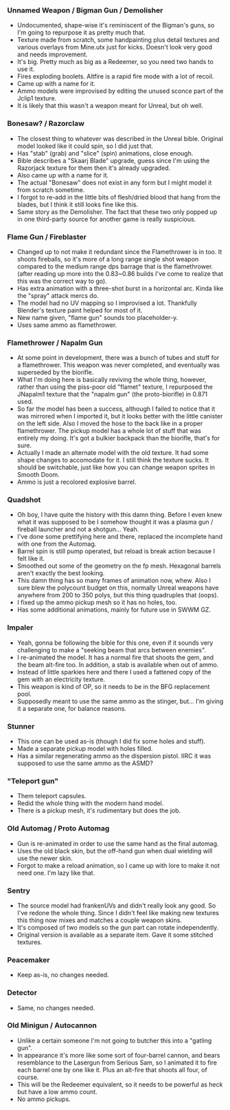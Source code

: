 ### Unnamed Weapon / Bigman Gun / Demolisher

 - Undocumented, shape-wise it's reminiscent of the Bigman's guns, so I'm
   going to repurpose it as pretty much that.
 - Texture made from scratch, some handpainting plus detail textures and
   various overlays from Mine.utx just for kicks. Doesn't look very good and
   needs improvement.
 - It's big. Pretty much as big as a Redeemer, so you need two hands to use it.
 - Fires exploding boolets. Altfire is a rapid fire mode with a lot of recoil.
 - Came up with a name for it.
 - Ammo models were improvised by editing the unused sconce part of the Jclip1
   texture.
 - It is likely that this wasn't a weapon meant for Unreal, but oh well.

### Bonesaw? / Razorclaw

 - The closest thing to whatever was described in the Unreal bible. Original
   model looked like it could spin, so I did just that.
 - Has "stab" (grab) and "slice" (spin) animations, close enough.
 - Bible describes a "Skaarj Blade" upgrade, guess since I'm using the
   Razorjack texture for them then it's already upgraded.
 - Also came up with a name for it.
 - The actual "Bonesaw" does not exist in any form but I might model it from
   scratch sometime.
 - I forgot to re-add in the little bits of flesh/dried blood that hang from
   the blades, but I think it still looks fine like this.
 - Same story as the Demolisher. The fact that these two only popped up in one
   third-party source for another game is really suspicious.

### Flame Gun / Fireblaster

 - Changed up to not make it redundant since the Flamethrower is in too. It
   shoots fireballs, so it's more of a long range single shot weapon compared
   to the medium range dps barrage that is the flamethrower. (after reading up
   more into the 0.83~0.86 builds I've come to realize that this was the
   correct way to go).
 - Has extra animation with a three-shot burst in a horizontal arc. Kinda like
   the "spray" attack mercs do.
 - The model had no UV mapping so I improvised a lot. Thankfully Blender's
   texture paint helped for most of it.
 - New name given, "flame gun" sounds too placeholder-y.
 - Uses same ammo as flamethrower.

### Flamethrower / Napalm Gun

 - At some point in development, there was a bunch of tubes and stuff for a
   flamethrower. This weapon was never completed, and eventually was
   superseded by the biorifle.
 - What I'm doing here is basically reviving the whole thing, however, rather
   than using the piss-poor old "flamet" texture, I repurposed the JNapalm1
   texture that the "napalm gun" (the proto-biorifle) in 0.871 used.
 - So far the model has been a success, although I failed to notice that it was
   mirrored when I imported it, but it looks better with the little canister on
   the left side. Also I moved the hose to the back like in a proper
   flamethrower. The pickup model has a whole lot of stuff that was entirely my
   doing. It's got a bulkier backpack than the biorifle, that's for sure.
 - Actually I made an alternate model with the old texture. It had some shape
   changes to accomodate for it. I still think the texture sucks. It should be
   switchable, just like how you can change weapon sprites in Smooth Doom.
 - Ammo is just a recolored explosive barrel.

### Quadshot

 - Oh boy, I have quite the history with this damn thing. Before I even knew
   what it was supposed to be I somehow thought it was a plasma gun / fireball
   launcher and not a shotgun... Yeah.
 - I've done some prettifying here and there, replaced the incomplete hand with
   one from the Automag.
 - Barrel spin is still pump operated, but reload is break action because I
   felt like it.
 - Smoothed out some of the geometry on the fp mesh. Hexagonal barrels aren't
   exactly the best looking.
 - This damn thing has so many frames of animation now, whew. Also I sure blew
   the polycount budget on this, normally Unreal weapons have anywhere from
   200 to 350 polys, but this thing quadruples that (oops).
 - I fixed up the ammo pickup mesh so it has no holes, too.
 - Has some additional animations, mainly for future use in SWWM GZ.

### Impaler

 - Yeah, gonna be following the bible for this one, even if it sounds
   very challenging to make a "seeking beam that arcs between enemies".
 - I re-animated the model. It has a normal fire that shoots the gem, and the
   beam alt-fire too. In addition, a stab is available when out of ammo.
 - Instead of little sparkies here and there I used a fattened copy of the gem
   with an electricity texture.
 - This weapon is kind of OP, so it needs to be in the BFG replacement pool.
 - Supposedly meant to use the same ammo as the stinger, but... I'm giving it
   a separate one, for balance reasons.

### Stunner

 - This one can be used as-is (though I did fix some holes and stuff).
 - Made a separate pickup model with holes filled.
 - Has a similar regenerating ammo as the dispersion pistol. IIRC it was
   supposed to use the same ammo as the ASMD?

### "Teleport gun"

 - Them teleport capsules.
 - Redid the whole thing with the modern hand model.
 - There is a pickup mesh, it's rudimentary but does the job.

### Old Automag / Proto Automag

 - Gun is re-animated in order to use the same hand as the final automag.
 - Uses the old black skin, but the off-hand gun when dual wielding will use
   the newer skin.
 - Forgot to make a reload animation, so I came up with lore to make it not
   need one. I'm lazy like that.

### Sentry

 - The source model had frankenUVs and didn't really look any good. So I've
   redone the whole thing. Since I didn't feel like making new textures this
   thing now mixes and matches a couple weapon skins.
 - It's composed of two models so the gun part can rotate independently.
 - Original version is available as a separate item. Gave it some stitched
   textures.

### Peacemaker

 - Keep as-is, no changes needed.

### Detector

 - Same, no changes needed.

### Old Minigun / Autocannon

 - Unlike a certain someone I'm not going to butcher this into a "gatling gun".
 - In appearance it's more like some sort of four-barrel cannon, and bears
   resemblance to the Lasergun from Serious Sam, so I animated it to fire each
   barrel one by one like it. Plus an alt-fire that shoots all four, of course.
 - This will be the Redeemer equivalent, so it needs to be powerful as heck but
   have a low ammo count.
 - No ammo pickups.
